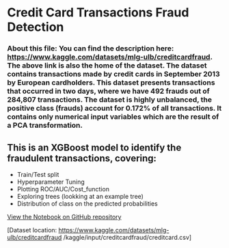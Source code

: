 # Credit Card Transactions Fraud Detection

### About this file: You can find the description here: https://www.kaggle.com/datasets/mlg-ulb/creditcardfraud. The above link is also the home of the dataset. The dataset contains transactions made by credit cards in September 2013 by European cardholders. This dataset presents transactions that occurred in two days, where we have 492 frauds out of 284,807 transactions. The dataset is highly unbalanced, the positive class (frauds) account for 0.172% of all transactions. It contains only numerical input variables which are the result of a PCA transformation.


## This is an XGBoost model to identify the fraudulent transactions, covering:

* Train/Test split
* Hyperparameter Tuning
* Plotting ROC/AUC/Cost_function
* Exploring trees (lookking at an example tree)
* Distribution of class on the predicted probabilities

[View the Notebook on GitHub repository](https://github.com/kapil-git-tech/Everything_about_ARIMA/blob/main/everything-you-need-to-know-about-arima.ipynb)

[Dataset location: 
https://www.kaggle.com/datasets/mlg-ulb/creditcardfraud 
/kaggle/input/creditcardfraud/creditcard.csv]